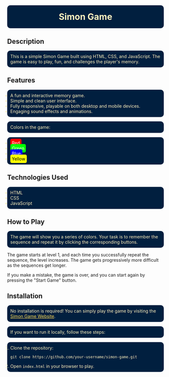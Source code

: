 <h1 align="center" style="background-color:#011F3F;color:#FEF2BF;padding:20px;border-radius:10px;">Simon Game</h1>

## Description
<p style="background-color:#011F3F;color:#FEF2BF;padding:10px;border-radius:10px;">
This is a simple Simon Game built using HTML, CSS, and JavaScript. The game is easy to play, fun, and challenges the player's memory.
</p>

## Features
<ul style="background-color:#011F3F;color:#FEF2BF;padding:10px;border-radius:10px;">
  <li>A fun and interactive memory game.</li>
  <li>Simple and clean user interface.</li>
  <li>Fully responsive, playable on both desktop and mobile devices.</li>
  <li>Engaging sound effects and animations.</li>
</ul>

<p style="background-color:#011F3F;color:#FEF2BF;padding:10px;border-radius:10px;">Colors in the game:</p>
<ul style="background-color:#011F3F;color:#FEF2BF;padding:10px;border-radius:10px;">
  <li><span style="background-color:#ff0000;color:#fff;padding:5px;border-radius:5px;">Red</span></li>
  <li><span style="background-color:#00ff00;color:#fff;padding:5px;border-radius:5px;">Green</span></li>
  <li><span style="background-color:#0000ff;color:#fff;padding:5px;border-radius:5px;">Blue</span></li>
  <li><span style="background-color:#ffff00;color:#000;padding:5px;border-radius:5px;">Yellow</span></li>
</ul>

## Technologies Used
<ul style="background-color:#011F3F;color:#FEF2BF;padding:10px;border-radius:10px;">
  <li>HTML</li>
  <li>CSS</li>
  <li>JavaScript</li>
</ul>

## How to Play
<p style="background-color:#011F3F;color:#FEF2BF;padding:10px;border-radius:10px;">
The game will show you a series of colors. Your task is to remember the sequence and repeat it by clicking the corresponding buttons.

The game starts at level 1, and each time you successfully repeat the sequence, the level increases. The game gets progressively more difficult as the sequences get longer.

If you make a mistake, the game is over, and you can start again by pressing the "Start Game" button.
</p>

## Installation
<p style="background-color:#011F3F;color:#FEF2BF;padding:10px;border-radius:10px;">
No installation is required! You can simply play the game by visiting the <a href="https://basavaraj6177.github.io/simon-game/" style="color:#FFDD57;">Simon Game Website</a>.
</p>

<p style="background-color:#011F3F;color:#FEF2BF;padding:10px;border-radius:10px;">
If you want to run it locally, follow these steps:
</p>
<ol style="background-color:#011F3F;color:#FEF2BF;padding:10px;border-radius:10px;">
  <li>Clone the repository:</li>
  <pre><code>git clone https://github.com/your-username/simon-game.git</code></pre>
  <li>Open <code>index.html</code> in your browser to play.</li>
</ol>


